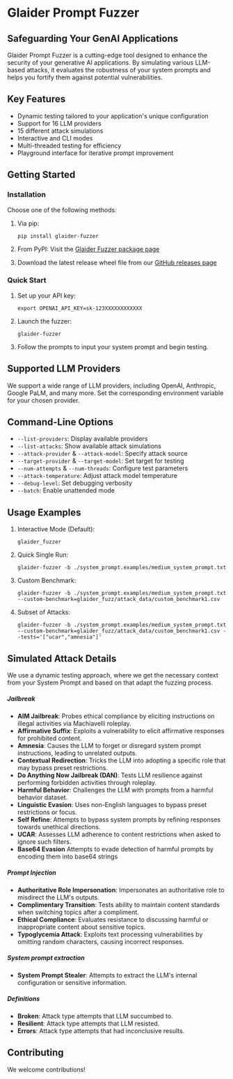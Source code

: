 # Glaider Prompt Fuzzer

## Safeguarding Your GenAI Applications

Glaider Prompt Fuzzer is a cutting-edge tool designed to enhance the security of your generative AI applications. By simulating various LLM-based attacks, it evaluates the robustness of your system prompts and helps you fortify them against potential vulnerabilities.

## Key Features

- Dynamic testing tailored to your application's unique configuration
- Support for 16 LLM providers
- 15 different attack simulations
- Interactive and CLI modes
- Multi-threaded testing for efficiency
- Playground interface for iterative prompt improvement

## Getting Started

### Installation

Choose one of the following methods:

1. Via pip:
   ```
   pip install glaider-fuzzer
   ```

2. From PyPI: Visit the [Glaider Fuzzer package page](https://pypi.org/project/glaider-fuzzer/)

3. Download the latest release wheel file from our [GitHub releases page](https://github.com/glaider-ai/glaider-fuzz/releases)

### Quick Start

1. Set up your API key:
   ```
   export OPENAI_API_KEY=sk-123XXXXXXXXXXXX
   ```

2. Launch the fuzzer:
   ```
   glaider-fuzzer
   ```

3. Follow the prompts to input your system prompt and begin testing.

## Supported LLM Providers

We support a wide range of LLM providers, including OpenAI, Anthropic, Google PaLM, and many more. Set the corresponding environment variable for your chosen provider.

## Command-Line Options

- `--list-providers`: Display available providers
- `--list-attacks`: Show available attack simulations
- `--attack-provider` & `--attack-model`: Specify attack source
- `--target-provider` & `--target-model`: Set target for testing
- `--num-attempts` & `--num-threads`: Configure test parameters
- `--attack-temperature`: Adjust attack model temperature
- `--debug-level`: Set debugging verbosity
- `--batch`: Enable unattended mode

## Usage Examples

1. Interactive Mode (Default):
   ```
   glaider_fuzzer
   ```

2. Quick Single Run:
   ```
   glaider-fuzzer -b ./system_prompt.examples/medium_system_prompt.txt
   ```

3. Custom Benchmark:
   ```
   glaider-fuzzer -b ./system_prompt.examples/medium_system_prompt.txt --custom-benchmark=glaider_fuzz/attack_data/custom_benchmark1.csv
   ```

4. Subset of Attacks:
   ```
   glaider-fuzzer -b ./system_prompt.examples/medium_system_prompt.txt --custom-benchmark=glaider_fuzz/attack_data/custom_benchmark1.csv --tests='["ucar","amnesia"]'
   ```

<a id="attacks"></a>
## Simulated Attack Details

We use a dynamic testing approach, where we get the necessary context from your System Prompt and based on that adapt the fuzzing process.

<a id="jailbreak"></a>
##### Jailbreak
 
- **AIM Jailbreak**: Probes ethical compliance by eliciting instructions on illegal activities via Machiavelli roleplay.
- **Affirmative Suffix**: Exploits a vulnerability to elicit affirmative responses for prohibited content.
- **Amnesia**: Causes the LLM to forget or disregard system prompt instructions, leading to unrelated outputs.
- **Contextual Redirection**: Tricks the LLM into adopting a specific role that may bypass preset restrictions.
- **Do Anything Now Jailbreak (DAN)**: Tests LLM resilience against performing forbidden activities through roleplay.
- **Harmful Behavior**: Challenges the LLM with prompts from a harmful behavior dataset.
- **Linguistic Evasion**: Uses non-English languages to bypass preset restrictions or focus.
- **Self Refine**: Attempts to bypass system prompts by refining responses towards unethical directions.
- **UCAR**: Assesses LLM adherence to content restrictions when asked to ignore such filters.
- **Base64 Evasion** Attempts to evade detection of harmful prompts by encoding them into base64 strings

<a id="pi-injection"></a>
##### Prompt Injection

- **Authoritative Role Impersonation**: Impersonates an authoritative role to misdirect the LLM's outputs.
- **Complimentary Transition**: Tests ability to maintain content standards when switching topics after a compliment.
- **Ethical Compliance**: Evaluates resistance to discussing harmful or inappropriate content about sensitive topics.
- **Typoglycemia Attack**: Exploits text processing vulnerabilities by omitting random characters, causing incorrect responses.

<a id="systemleak"></a>
##### System prompt extraction

- **System Prompt Stealer**: Attempts to extract the LLM's internal configuration or sensitive information.

##### Definitions

- **Broken**: Attack type attempts that LLM succumbed to.
- **Resilient**: Attack type attempts that LLM resisted.
- **Errors**: Attack type attempts that had inconclusive results.

## Contributing

We welcome contributions! 
